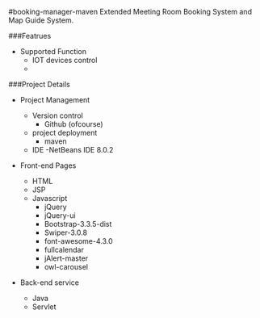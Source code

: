 #booking-manager-maven
Extended Meeting Room Booking System and Map Guide System.

###Featrues
* Supported Function
  - IOT devices control
  - 

###Project Details
* Project Management
  - Version control
    - Github (ofcourse)
  - project deployment
    - maven
  - IDE
    -NetBeans IDE 8.0.2

* Front-end Pages
  - HTML
  - JSP
  - Javascript
    - jQuery
    - jQuery-ui
    - Bootstrap-3.3.5-dist
    - Swiper-3.0.8
    - font-awesome-4.3.0
    - fullcalendar
    - jAlert-master
    - owl-carousel
  
* Back-end service
  - Java
  - Servlet

